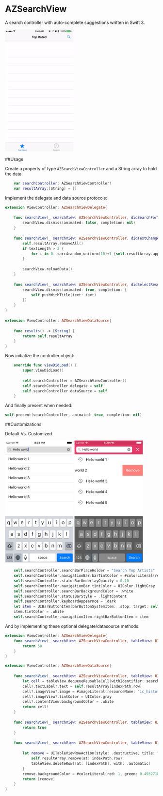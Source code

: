 # AZSearchView
A search controller with auto-complete suggestions written in Swift 3.

<img src="screenshots/gif1.gif"  height="400" />

##Usage

Create a property of type ```AZSearchViewController``` and a String array to hold the data.
```swift
    var searchController: AZSearchViewController!
    var resultArray:[String] = []
```

Implement the delegate and data source protocols:
```swift
extension ViewController: AZSearchViewDelegate{
    
    func searchView(_ searchView: AZSearchViewController, didSearchForText text: String) {
        searchView.dismiss(animated: false, completion: nil)
    }
    
    func searchView(_ searchView: AZSearchViewController, didTextChangeTo text: String, textLength: Int) {
        self.resultArray.removeAll()
        if textLength > 3 {
            for i in 0..<arc4random_uniform(10)+1 {self.resultArray.append("\(text) \(i+1)")}
        }

        searchView.reloadData()
    }
    
    func searchView(_ searchView: AZSearchViewController, didSelectResultAt index: Int, text: String) {
        searchView.dismiss(animated: true, completion: {
            self.pushWithTitle(text: text)
        })
    }
}

extension ViewController: AZSearchViewDataSource{
    
    func results() -> [String] {
        return self.resultArray
    }
}
```

Now initialize the controller object:
```swift
    override func viewDidLoad() {
        super.viewDidLoad()
        
        self.searchController = AZSearchViewController()
        self.searchController.delegate = self
        self.searchController.dataSource = self
    }
```

And finally present when needed:

```swift
self.present(searchController, animated: true, completion: nil)
```

##Customizations

Default Vs. Customized

<img src="screenshots/default.png"  height="400" />
<img src="screenshots/customized.png"  height="400" />

```swift
    self.searchController.searchBarPlaceHolder = "Search Top Artists"
    self.searchController.navigationBar.barTintColor = #colorLiteral(red: 0.9019607843, green: 0.2235294118, blue: 0.4, alpha: 1)
    self.searchController.statusBarUnderlayOpacity = 0.10
    self.searchController.navigationBar.tintColor = UIColor.lightGray
    self.searchController.searchBarBackgroundColor = .white
    self.searchController.statusBarStyle = .lightContent
    self.searchController.keyboardAppearnce = .dark
    let item = UIBarButtonItem(barButtonSystemItem: .stop, target: self, action: #selector(ViewController.close(sender:)))
    item.tintColor = .white
    self.searchController.navigationItem.rightBarButtonItem = item
```

And by implementing these optional delegate/datasource methods:

```swift
extension ViewController: AZSearchViewDelegate{
    func searchView(_ searchView: AZSearchViewController, tableView: UITableView, heightForRowAt indexPath: IndexPath) -> CGFloat {
        return 50
    }
}
```

```swift
extension ViewController: AZSearchViewDataSource{

    func searchView(_ searchView: AZSearchViewController, tableView: UITableView, cellForRowAt indexPath: IndexPath) -> UITableViewCell {
        let cell = tableView.dequeueReusableCell(withIdentifier: searchView.cellIdentifier)
        cell?.textLabel?.text = self.resultArray[indexPath.row]
        cell?.imageView?.image = #imageLiteral(resourceName: "ic_history").withRenderingMode(.alwaysTemplate)
        cell?.imageView?.tintColor = UIColor.gray
        cell?.contentView.backgroundColor = .white
        return cell!
    }
    
    func searchView(_ searchView: AZSearchViewController, tableView: UITableView, canEditRowAt indexPath: IndexPath) -> Bool {
        return true
    }
    
    func searchView(_ searchView: AZSearchViewController, tableView: UITableView, editActionsForRowAtIndexPath indexPath: IndexPath) -> [UITableViewRowAction]? {
        
        let remove = UITableViewRowAction(style: .destructive, title: "Remove") { action, index in
            self.resultArray.remove(at: indexPath.row)
            tableView.deleteRows(at: [indexPath], with: .automatic)
        }    
        remove.backgroundColor = #colorLiteral(red: 1, green: 0.4932718873, blue: 0.4739984274, alpha: 1)
        return [remove]
    }
} 
```

